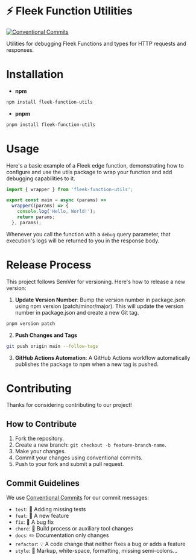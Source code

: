 # ⚡️ Fleek Function Utilities

[![Conventional Commits](https://img.shields.io/badge/Conventional%20Commits-1.0.0-blue.svg)](https://conventionalcommits.org)

Utilities for debugging Fleek Functions and types for HTTP requests and responses.

# Installation

- **npm**

```bash
npm install fleek-function-utils
```

- **pnpm**

```bash
pnpm install fleek-function-utils
```

# Usage

Here's a basic example of a Fleek edge function, demonstrating how to configure and use the utils package to wrap your function and add debugging capabilities to it.

```javascript
import { wrapper } from 'fleek-function-utils';

export const main = async (params) =>
  wrapper((params) => {
    console.log('Hello, World!');
    return params;
  }, params);
```

Whenever you call the function with a `debug` query parameter, that execution's logs will be returned to you in the response body.

# Release Process

This project follows SemVer for versioning. Here's how to release a new version:

1. **Update Version Number**: Bump the version number in package.json using npm version (patch/minor/major). This will update the version number in package.json and create a new Git tag.

```bash
pnpm version patch
```

2. **Push Changes and Tags**

```bash
git push origin main --follow-tags
```

3. **GitHub Actions Automation**: A GitHub Actions workflow automatically publishes the package to npm when a new tag is pushed.

# Contributing

Thanks for considering contributing to our project!

## How to Contribute

1. Fork the repository.
2. Create a new branch: `git checkout -b feature-branch-name`.
3. Make your changes.
4. Commit your changes using conventional commits.
5. Push to your fork and submit a pull request.

## Commit Guidelines

We use [Conventional Commits](https://www.conventionalcommits.org/) for our commit messages:

- `test`: 💍 Adding missing tests
- `feat`: 🎸 A new feature
- `fix`: 🐛 A bug fix
- `chore`: 🤖 Build process or auxiliary tool changes
- `docs`: ✏️ Documentation only changes
- `refactor`: 💡 A code change that neither fixes a bug or adds a feature
- `style`: 💄 Markup, white-space, formatting, missing semi-colons...
